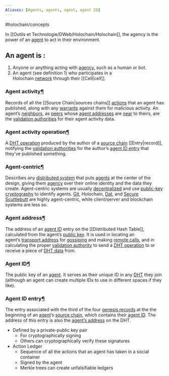 ```yaml
---
Aliases: [Agents, agents, agent, agent ID]
---
```


#holochain/concepts

In [[Outils et Technologie/DWeb/Holochain/Holochain]], the agency is the power of an [agent](https://developer.holochain.org/glossary/#agent) to act in their environment.

## An agent is :

1.  Anyone or anything acting with [agency](https://developer.holochain.org/glossary/#agency), such as a human or bot.
2.  An agent (see definition 1) who participates in a Holochain [network](https://developer.holochain.org/glossary/#network) through their [[Cell|cell]].

### Agent activity[¶](https://developer.holochain.org/glossary/#agent-activity "Permanent link")

Records of all the [[Source Chain|sources chains]] [actions](https://developer.holochain.org/glossary/#action) that an agent has published, along with any [warrants](https://developer.holochain.org/glossary/#warrant) against them for malicious activity. An agent’s [neighbors](https://developer.holochain.org/glossary/#neighbor), as [peers](https://developer.holochain.org/glossary/#peer) whose [agent addresses](https://developer.holochain.org/glossary/#agent-address) are [near](https://developer.holochain.org/glossary/#nearness) to theirs, are the [validation authorities](https://developer.holochain.org/glossary/#validation-authority) for their agent activity data.

### Agent activity operation[¶](https://developer.holochain.org/glossary/#agent-activity-operation "Permanent link")

A [DHT operation](https://developer.holochain.org/glossary/#dht-operation) produced by the author of a [source chain](https://developer.holochain.org/glossary/#source-chain) [[Entry|record]], notifying the [validation authorities](https://developer.holochain.org/glossary/#validation-authority) for the author’s [agent ID entry](https://developer.holochain.org/glossary/#agent-id-entry) that they’ve published something.

### Agent-centric[¶](https://developer.holochain.org/glossary/#agent-centric "Permanent link")

Describes any [distributed system](https://developer.holochain.org/glossary/#distributed-system) that puts [agents](https://developer.holochain.org/glossary/#agent) at the center of the design, giving them [agency](https://developer.holochain.org/glossary/#agency) over their online identity and the data they create. Agent-centric systems are usually [decentralized](https://developer.holochain.org/glossary/#decentralization) and use [public-key cryptography](https://developer.holochain.org/glossary/#public-key-cryptography) to identify agents. [Git](https://git-scm.com/), Holochain, [Dat](https://www.datprotocol.com/), and [Secure Scuttlebutt](https://scuttlebutt.nz/) are highly agent-centric, while client/server and blockchain systems are less so.

### Agent address[¶](https://developer.holochain.org/glossary/#agent-address "Permanent link")

The address of an [agent ID](https://developer.holochain.org/glossary/#agent-id) entry on the [[Distributed Hash Table]], calculated from the agent’s [public key](https://developer.holochain.org/glossary/#public-key-cryptography). It is used in locating an agent’s [transport address](https://developer.holochain.org/glossary/#transport-address) for [gossiping](https://developer.holochain.org/glossary/#gossip) and making [remote calls](https://developer.holochain.org/glossary/#remote-call), and in calculating the proper [validation authority](https://developer.holochain.org/glossary/#validation-authority) to send a [DHT operation](https://developer.holochain.org/glossary/#dht-operation) to or receive a piece of [DHT data](https://developer.holochain.org/glossary/#dht-data) from.

### Agent ID[¶](https://developer.holochain.org/glossary/#agent-id "Permanent link")

The public key of an [agent](https://developer.holochain.org/glossary/#agent). It serves as their unique ID in any [DHT](https://developer.holochain.org/glossary/#dht) they join (although an agent can create multiple IDs to use in different spaces if they like).

### Agent ID entry[¶](https://developer.holochain.org/glossary/#agent-id-entry "Permanent link")

The entry associated with the third of the four [genesis records](https://developer.holochain.org/glossary/#genesis-records) at the the beginning of an [agent](https://developer.holochain.org/glossary/#agent)‘s [source chain](https://developer.holochain.org/glossary/#source-chain), which contains their [agent ID](https://developer.holochain.org/glossary/#agent-id). The address of this entry is also the [agent’s address](https://developer.holochain.org/glossary/#agent-address) on the DHT.

-   Defined by a private-public key pair
    -   For cryptographically signing
    -   Others can cryptographically verify these signatures
-   Action Ledger
    -   Sequence of all the actions that an agent has taken in a social container
    -   Signed by the agent
    -   Merkle trees can create unfalsifiable ledgers